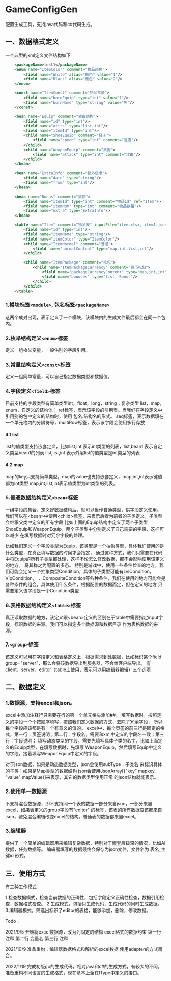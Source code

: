 # GameConfigGen
配置生成工具，支持java代码和c#代码生成。

## 一、数据格式定义

一个典型的xml定义文件结构如下

``` xml
    <packageName>test1</packageName>
    <enum name="ItemColor" comment="物品颜色">
        <field name="White" alias="白色" value="1"/>
        <field name="Black" alias="黑色" value="2"/>
    </enum>

    <const name="ItemConst" comment="物品常量">
        <field name="bornEquip" type="int" value="1"/>
        <field name="bornName" type="string" value="熊"/>
    </const>

    <bean name="Equip" comment="装备结构">
        <field name="id" type="int"/>
        <field name="attrs" type="list,int"/>
        <field name="itemId" type="int"/>
        <child name="ShoeEquip" comment="鞋子">
            <field name="speed" type="int" comment="速度"/>
        </child>
        <child name="WeaponEquip" comment="武器">
            <field name="attack" type="int" comment="攻击"/>
        </child>
    </bean>

    <bean name="ExtraInfo" comment="额外信息">
        <field name="date" type="string"/>
        <field name="from" type="int"/>
    </bean>

    <bean name="Bonus" comment="奖励">
        <field name="itemId" type="int" comment="物品id" ref="Item"/>
        <field name="itemNum" type="int" comment="物品数量"/>
        <field name="extra" type="ExtraInfo"/>
    </bean>

    <table name="Item" comment="物品表" inputFile="item.xlsx, item1.json, items">
        <field name="id" type="int"/>
        <field name="itemName" type="string"/>
        <field name="itemColor" type="ItemColor"/>
        <child name="ItemNormal" comment="普通">
            <field name="normalContent" type="map,int,list,int"/>
        </child>

        <child name="ItemPackage" comment="礼包">
            <child name="ItemPackageCurrency" comment="货币礼包">
                <field name="packageCurrencyContent" type="map,int,int"/>
                <field name="bonuses" type="list, Bonus"/>
            </child>
        </child>
    </table>
```


### 1.模块标签`<module>`, 包名标签`<packageName>` 
这两个成对出现，表示定义了一个模块，该模块内的生成文件最后都会在同一个包内。

### 2.枚举结构定义`<enum>`标签
定义一组枚举变量，一般供别的字段引用。

### 3.常量结构定义`<const>`标签
定义一组简单常量，可以自己指定数据类型和数据值。

### 4.字段定义`<field>`标签
目前支持的字段类型有简单类型int，float，long，string；复杂类型 list，map，enum，自定义的结构体；
ref标签，表示该字段的引用表。当我们在字段定义中引用别的包中定义的结构时，使用 包名.结构名的形式。 seq标签，表示数据填在一个单元格内的分隔符号，multiRow标签，表示该字段会使用多行存放

#### 4.1 list
list的值类型支持嵌套定义，比如list,int 表示int类型的列表，list,bean1 表示自定义类型bean1的列表
list,list,int 表示外层list的值类型是int类型的列表

#### 4.2 map
map的key只支持简单类型，map的value也支持嵌套定义，map,int,int表示键值都为int类型
map,int,list,int表示值类型为int类型的列表。

### 5.普通数据结构定义`<bean>`标签
一组字段的集合，定义好数据结构后，就可以当作普通类型，供字段定义使用。
我们可以在&lt;bean&gt;中使用&lt;child&gt;标签，来表示后者为前者的子类定义，子类型会继承父类中定义的所有字段
比如上面的Equip结构中定义了两个子类型ShoeEquip和WeaponEquip，两个子类型中分别定义了自己需要的字段，这样可以减少
在填写数据时对冗余字段的处理。

比如我们定义一个字段类型为Equip，该类型是一个抽象类型，具体我们使用的是什么类型，在真正填写数据的时候才会指定，
通过这种方式，我们只需要在代码中将Equip的所有子类型都处理，这样不论怎么修改数据，都不会影响使用该定义的地方。
将其称之为配置的多态。
特别是游戏中，使用一些条件检查的地方，我们可能会定义一个抽象类型Condition，具体的子类型可能有LvlCondition，VipCondition，
，CompositeCondition等各种条件，我们在使用的地方可能会是各种条件的组合，具体使用什么条件，根据配置的数据而定，但在定义的地方
只需要定义该字段是一个Condition类型

### 6.表格数据结构定义`<table>`标签
真正读取数据的地方，该定义跟&lt;bean&gt;定义的区别在于table中需要指定input字段，标识数据的来源。我们可以指定多个数据源和数据目录
作为表格数据的来源。


### 7.`<group>`标签
该定义可以用在字段定义和表格定义上，根据需求到处数据，比如标识某个field  group="server"，那么会将该数据导出到服务器，不会给客户端导出。
有client，server，editor（table上使用，表示可以用编辑器编辑）三个选项

## 二、数据定义

### 1.数据源，支持excel和json。
excel中添加注释行只需要在行的第一个单元格头添加##。
填写数据时，按照定义的字段一个个按顺序填写，按照我们定义数据的方式，去除了冗余字段，
所以每个字段应该都是有一个有意义的值的。
excel中，每个页签的前三行是固定的格式，第一行：页签说明；第二行：字段名，需要和xml中定义的字段名一致；第三行：字段说明；
填写动态类型的字段，需要先填写具体子类的名字，比如上面定义的Equip类型，在填写数据时，先填写
WeaponEquip，然后填写Equip中定义的字段，接着填写WeaponEquip中定义的字段。

对于json数据，如果是动态数据类型，json会使用subType：子类名 来标识具体的子类；如果是Map类型的数据结构
json会使用JsonArray[{"key" mapkey, "value" mapValue}]来表示，其它的数据类型使用正常
的json结构就能表示。

### 2.使用单一数据源
不支持混合数据源，即不支持同一个表的数据一部分来自json，一部分来自excel，如果表定义的group字段有"editor"
的标签，该表的所有数据应该都来自json，避免混合编辑改变excel的结构。普通表的数据都来自excel。

### 3.编辑器
提供了一个简单的编辑器用来编辑复杂数据，特别对于嵌套层级深的情况，比如Ai数据，任务数据等。
编辑器填写的数据最终会保存为json文件，文件名为 表名_主键id 形式。

## 三、使用方式
有三种工作模式

1.检查数据模式，检查当前数据的正确性，包括字段定义正确性检查，数据引用检查，数据格式检查。 2.生成模式，包括只生成代码，生成代码的同时生成数据。 3.编辑器模式，筛选出标识了editor的表格，能够添加，删除，修改数据。


Todo：

2021/9/5 开始将excel数据源，改为列固定的结构 excel格式的数据约束 第一行 注释 第二行 变量名 第三行 注释

2021/10/9 准备重构：编辑器数据格式和解析的excel数据 使用adapter的方式耦合。

2022/1/19 完成初版go的生成代码，相对java和c#的生成方式，有较大的不同。
准备重构不同语言的生成格式，现在基本上全在IType中定义的接口。




